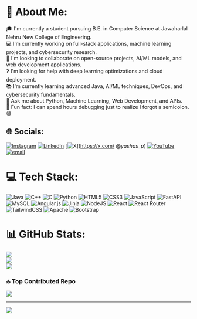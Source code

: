 # 💫 About Me:
🎓 I'm currently a student pursuing B.E. in Computer Science at Jawaharlal Nehru New College of Engineering.<br>💻 I'm currently working on full-stack applications, machine learning projects, and cybersecurity research.<br>🤝 I'm looking to collaborate on open-source projects, AI/ML models, and web development applications.<br>❓ I'm looking for help with deep learning optimizations and cloud deployment.<br>📚 I'm currently learning advanced Java, AI/ML techniques, DevOps, and cybersecurity fundamentals.<br>💬 Ask me about Python, Machine Learning, Web Development, and APIs.<br>🎉 Fun fact: I can spend hours debugging just to realize I forgot a semicolon. 😅


## 🌐 Socials:
[![Instagram](https://img.shields.io/badge/Instagram-%23E4405F.svg?logo=Instagram&logoColor=white)](https://instagram.com/https://www.instagram.com/_yashas_p_/) [![LinkedIn](https://img.shields.io/badge/LinkedIn-%230077B5.svg?logo=linkedin&logoColor=white)](https://linkedin.com/in/yashas-p) [![X](https://img.shields.io/badge/X-black.svg?logo=X&logoColor=white)](https://x.com/ @_yashas_p_) [![YouTube](https://img.shields.io/badge/YouTube-%23FF0000.svg?logo=YouTube&logoColor=white)](https://youtube.com/@@yashasp7447) [![email](https://img.shields.io/badge/Email-D14836?logo=gmail&logoColor=white)](mailto:yashasp2k3@gmail.com) 

# 💻 Tech Stack:
![Java](https://img.shields.io/badge/java-%23ED8B00.svg?style=for-the-badge&logo=openjdk&logoColor=white) ![C++](https://img.shields.io/badge/c++-%2300599C.svg?style=for-the-badge&logo=c%2B%2B&logoColor=white) ![C](https://img.shields.io/badge/c-%2300599C.svg?style=for-the-badge&logo=c&logoColor=white) ![Python](https://img.shields.io/badge/python-3670A0?style=for-the-badge&logo=python&logoColor=ffdd54) ![HTML5](https://img.shields.io/badge/html5-%23E34F26.svg?style=for-the-badge&logo=html5&logoColor=white) ![CSS3](https://img.shields.io/badge/css3-%231572B6.svg?style=for-the-badge&logo=css3&logoColor=white) ![JavaScript](https://img.shields.io/badge/javascript-%23323330.svg?style=for-the-badge&logo=javascript&logoColor=%23F7DF1E) ![FastAPI](https://img.shields.io/badge/FastAPI-005571?style=for-the-badge&logo=fastapi) ![MySQL](https://img.shields.io/badge/mysql-4479A1.svg?style=for-the-badge&logo=mysql&logoColor=white) ![Angular.js](https://img.shields.io/badge/angular.js-%23E23237.svg?style=for-the-badge&logo=angularjs&logoColor=white) ![Jinja](https://img.shields.io/badge/jinja-white.svg?style=for-the-badge&logo=jinja&logoColor=black) ![NodeJS](https://img.shields.io/badge/node.js-6DA55F?style=for-the-badge&logo=node.js&logoColor=white) ![React](https://img.shields.io/badge/react-%2320232a.svg?style=for-the-badge&logo=react&logoColor=%2361DAFB) ![React Router](https://img.shields.io/badge/React_Router-CA4245?style=for-the-badge&logo=react-router&logoColor=white) ![TailwindCSS](https://img.shields.io/badge/tailwindcss-%2338B2AC.svg?style=for-the-badge&logo=tailwind-css&logoColor=white) ![Apache](https://img.shields.io/badge/apache-%23D42029.svg?style=for-the-badge&logo=apache&logoColor=white) ![Bootstrap](https://img.shields.io/badge/bootstrap-%238511FA.svg?style=for-the-badge&logo=bootstrap&logoColor=white)
# 📊 GitHub Stats:
![](https://github-readme-stats.vercel.app/api?username=yashasp25&theme=holi&hide_border=false&include_all_commits=true&count_private=true)<br/>
![](https://nirzak-streak-stats.vercel.app/?user=yashasp25&theme=holi&hide_border=false)<br/>
![](https://github-readme-stats.vercel.app/api/top-langs/?username=yashasp25&theme=holi&hide_border=false&include_all_commits=true&count_private=true&layout=compact)

### 🔝 Top Contributed Repo
![](https://github-contributor-stats.vercel.app/api?username=yashasp25&limit=5&theme=dark&combine_all_yearly_contributions=true)

---
[![](https://visitcount.itsvg.in/api?id=yashasp25&icon=0&color=8)](https://visitcount.itsvg.in)

<!-- Proudly created with GPRM ( https://gprm.itsvg.in ) -->
